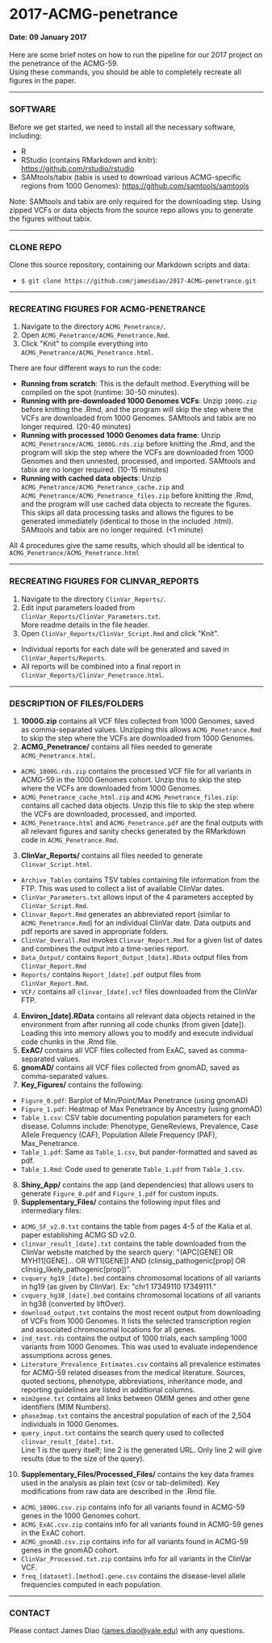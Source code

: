 # 2017-ACMG-penetrance

#### Date: 09 January 2017

Here are some brief notes on how to run the pipeline for our 2017 project on the penetrance of the ACMG-59. <br />
Using these commands, you should be able to completely recreate all figures in the paper.


-------------------------------------------------------------

### SOFTWARE

Before we get started, we need to install all the necessary software, including:

 - R <br />
 - RStudio (contains RMarkdown and knitr): https://github.com/rstudio/rstudio <br />
 - SAMtools/tabix (tabix is used to download various ACMG-specific regions from 1000 Genomes): https://github.com/samtools/samtools
 
Note: SAMtools and tabix are only required for the downloading step. Using zipped VCFs or data objects from the source repo allows you to generate the figures without tabix. 
 
-------------------------------------------------------------

### CLONE REPO

Clone this source repository, containing our Markdown scripts and data: <br />
- `$ git clone https://github.com/jamesdiao/2017-ACMG-penetrance.git`


-------------------------------------------------------------

### RECREATING FIGURES FOR ACMG-PENETRANCE

1. Navigate to the directory `ACMG_Penetrance/`.  
2. Open `ACMG_Penetrance/ACMG_Penetrance.Rmd`.  
3. Click "Knit" to compile everything into `ACMG_Penetrance/ACMG_Penetrance.html`. 

There are four different ways to run the code: <br />
 - **Running from scratch**: This is the default method. Everything will be compiled on the spot (runtime: 30-50 minutes). <br />
 - **Running with pre-downloaded 1000 Genomes VCFs**: Unzip `1000G.zip` before knitting the .Rmd, and the program will skip the step where the VCFs are downloaded from 1000 Genomes. SAMtools and tabix are no longer required. (20-40 minutes) <br />
 - **Running with processed 1000 Genomes data frame**: Unzip `ACMG_Penetrance/ACMG_1000G.rds.zip` before knitting the .Rmd, and the program will skip the step where the VCFs are downloaded from 1000 Genomes and then unnested, processed, and imported. SAMtools and tabix are no longer required. (10-15 minutes) <br />
 - **Running with cached data objects**: Unzip `ACMG_Penetrance/ACMG_Penetrance_cache.zip` and `ACMG_Penetrance/ACMG_Penetrance_files.zip` before knitting the .Rmd, and the program will use cached data objects to recreate the figures. This skips all data processing tasks and allows the figures to be generated immediately (identical to those in the included .html). SAMtools and tabix are no longer required. (<1 minute) <br />

All 4 procedures give the same results, which should all be identical to `ACMG_Penetrance/ACMG_Penetrance.html`

-----------------------------------------------------------------

### RECREATING FIGURES FOR CLINVAR_REPORTS

1. Navigate to the directory `ClinVar_Reports/`. 
2. Edit input parameters loaded from `ClinVar_Reports/ClinVar_Parameters.txt`. <br /> 
More readme details in the file header. 
3. Open `ClinVar_Reports/ClinVar_Script.Rmd` and click "Knit".  
 - Individual reports for each date will be generated and saved in `ClinVar_Reports/Reports`.  
 - All reports will be combined into a final report in `ClinVar_Reports/ClinVar_Penetrance.html`.  

-------------------------------------------------------------

### DESCRIPTION OF FILES/FOLDERS
1. **1000G.zip** contains all VCF files collected from 1000 Genomes, saved as comma-separated values. Unzipping this allows `ACMG_Penetrance.Rmd` to skip the step where the VCFs are downloaded from 1000 Genomes. 
2. **ACMG_Penetrance/** contains all files needed to generate `ACMG_Penetrance.html`. <br />
 - `ACMG_1000G.rds.zip` contains the processed VCF file for all variants in ACMG-59 in the 1000 Genomes cohort. Unzip this to skip the step where the VCFs are downloaded from 1000 Genomes.
 - `ACMG_Penetrance_cache_html.zip` and `ACMG_Penetrance_files.zip`: contains all cached data objects. Unzip this file to skip the step where the VCFs are downloaded, processed, and imported. 
 - `ACMG_Penetrance.html` and `ACMG_Penetrance.pdf` are the final outputs with all relevant figures and sanity checks generated by the RMarkdown code in `ACMG_Penetrance.Rmd`. 
3. **ClinVar_Reports/** contains all files needed to generate `Clinvar_Script.html`. <br />
 - `Archive_Tables` contains TSV tables containing file information from the FTP. This was used to collect a list of available ClinVar dates. 
 - `ClinVar_Parameters.txt` allows input of the 4 parameters accepted by `ClinVar_Script.Rmd`.
 - `Clinvar_Report.Rmd` generates an abbreviated report (similar to `ACMG_Penetrance.Rmd`) for an individual ClinVar date. Data outputs and pdf reports are saved in appropriate folders. 
 - `ClinVar_Overall.Rmd` invokes `Clinvar_Report.Rmd` for a given list of dates and combines the output into a time-series report. 
 - `Data_Output/` contains `Report_Output_[date].RData` output files from `ClinVar_Report.Rmd`
 - `Reports/` contains `Report_[date].pdf` output files from `ClinVar_Report.Rmd`. 
 - `VCF/` contains all `clinvar_[date].vcf` files downloaded from the ClinVar FTP. 
4. **Environ_[date].RData** contains all relevant data objects retained in the environment from after running all code chunks (from given [date]). Loading this into memory allows you to modify and execute individual code chunks in the .Rmd file.  <br />
5. **ExAC/** contains all VCF files collected from ExAC, saved as comma-separated values.  
6. **gnomAD/** contains all VCF files collected from gnomAD, saved as comma-separated values.  
7. **Key_Figures/** contains the following:  
 - `Figure_0.pdf`: Barplot of Min/Point/Max Penetrance (using gnomAD)
 - `Figure_1.pdf`: Heatmap of Max Penetrance by Ancestry (using gnomAD)
 - `Table_1.csv`: CSV table documenting population parameters for each disease. Columns include: Phenotype, GeneReviews, Prevalence, Case Allele Frequency (CAF), Population Allele Frequency (PAF), Max_Penetrance. 
 - `Table_1.pdf`: Same as `Table_1.csv`, but pander-formatted and saved as pdf. 
 - `Table_1.Rmd`: Code used to generate `Table_1.pdf` from `Table_1.csv`.
8. **Shiny_App/** contains the app (and dependencies) that allows users to generate `Figure_0.pdf` and `Figure_1.pdf` for custom inputs. 
9. **Supplementary_Files/** contains the following input files and intermediary files: <br />
 - `ACMG_SF_v2.0.txt` contains the table from pages 4-5 of the Kalia et al. paper establishing ACMG SD v2.0. <br />
 - `clinvar_result_[date].txt` contains the table downloaded from the ClinVar website matched by the search query: "(APC[GENE] OR MYH11[GENE]... OR WT1[GENE]) AND (clinsig_pathogenic[prop] OR clinsig_likely_pathogenic[prop])".  <br />
 - `cvquery_hg19_[date].bed` contains chromosomal locations of all variants in hg19 (as given by ClinVar). Ex: "chr1	17349110	17349111."  
 - `cvquery_hg38_[date].bed` contains chromosomal locations of all variants in hg38 (converted by liftOver).
 - `download_output.txt` contains the most recent output from downloading of VCFs from 1000 Genomes. It lists the selected transcription region and associated chromosomal locations for all genes. 
 - `ind_test.rds` contains the output of 1000 trials, each sampling 1000 variants from 1000 Genomes. This was used to evaluate independence assumptions across genes. 
 - `Literature_Prevalence_Estimates.csv` contains all prevalence estimates for ACMG-59 related diseases from the medical literature. Sources, quoted sections, phenotype, abbreviations, inheritance mode, and reporting guidelines are listed in additional columns. <br />
 - `mim2gene.txt` contains all links between OMIM genes and other gene identifiers (MIM Numbers).
 - `phase3map.txt` contains the ancestral population of each of the 2,504 individuals in 1000 Genomes. <br />
 - `query_input.txt` contains the search query used to collected `clinvar_result_[date].txt`. <br /> Line 1 is the query itself; line 2 is the generated URL. Only line 2 will give results (due to the size of the query). 
10. **Supplementary_Files/Processed_Files/** contains the key data frames used in the analysis as plain text (csv or tab-delimited). Key modifications from raw data are described in the .Rmd file. <br />
 - `ACMG_1000G.csv.zip` contains info for all variants found in ACMG-59 genes in the 1000 Genomes cohort. <br />
 - `ACMG_ExAC.csv.zip` contains info for all variants found in ACMG-59 genes in the ExAC cohort. <br />
 - `ACMG_gnomAD.csv.zip` contains info for all variants found in ACMG-59 genes in the gnomAD cohort. <br />
 - `ClinVar_Processed.txt.zip` contains info for all variants in the ClinVar VCF. <br />
 - `freq_[dataset].[method].gene.csv` contains the disease-level allele frequencies computed in each population. 

-----------------------------------------------------------------

### CONTACT  

Please contact James Diao (james.diao@yale.edu) with any questions. 

<br />
<br />
<br />

